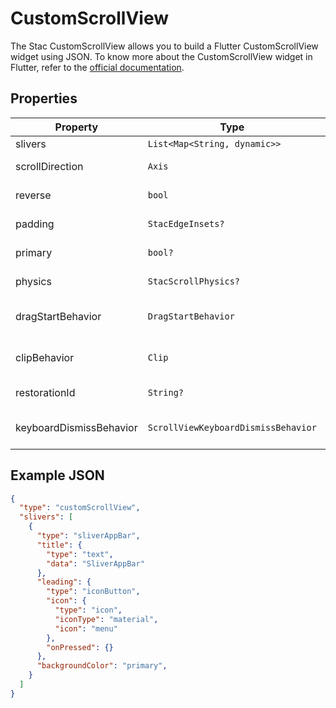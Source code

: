 # CustomScrollView

The Stac CustomScrollView allows you to build a Flutter CustomScrollView widget using JSON.
To know more about the CustomScrollView widget in Flutter, refer to
the [official documentation](https://api.flutter.dev/flutter/widgets/CustomScrollView-class.html).

## Properties

| Property                | Type                                | Description                                                                                                         |
|-------------------------|-------------------------------------|---------------------------------------------------------------------------------------------------------------------|
| slivers                 | `List<Map<String, dynamic>>`        | The slivers to place inside the viewport.                                                                           |
| scrollDirection         | `Axis`                              | The axis along which the scroll view scrolls. Defaults to `Axis.vertical`.                                          |
| reverse                 | `bool`                              | Whether the scroll view scrolls in the reverse direction. Defaults to `false`.                                      |
| padding                 | `StacEdgeInsets?`                   | The amount of space by which to inset the child.                                                                    |
| primary                 | `bool?`                             | Whether this is the primary scroll view associated with the parent.                                                 |
| physics                 | `StacScrollPhysics?`                | How the scroll view should respond to user input.                                                                   |
| dragStartBehavior       | `DragStartBehavior`                 | Determines the way that drag start behavior is handled. Defaults to `DragStartBehavior.start`.                      |
| clipBehavior            | `Clip`                              | The content will be clipped (or not) according to this option. Defaults to `Clip.hardEdge`.                         |
| restorationId           | `String?`                           | The restoration ID to save and restore the state of the scroll view.                                                |
| keyboardDismissBehavior | `ScrollViewKeyboardDismissBehavior` | Configures how the scroll view should dismiss the keyboard. Defaults to `ScrollViewKeyboardDismissBehavior.manual`. |

## Example JSON

```json
{
  "type": "customScrollView",
  "slivers": [
    {
      "type": "sliverAppBar",
      "title": {
        "type": "text",
        "data": "SliverAppBar"
      },
      "leading": {
        "type": "iconButton",
        "icon": {
          "type": "icon",
          "iconType": "material",
          "icon": "menu"
        },
        "onPressed": {}
      },
      "backgroundColor": "primary",
    }
  ]
}
```
